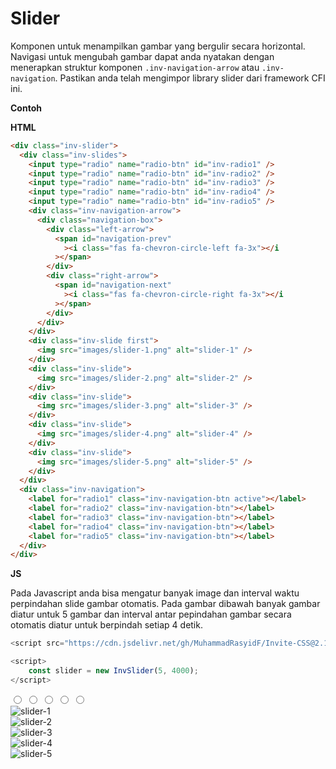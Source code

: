 # Slider

Komponen untuk menampilkan gambar yang bergulir secara horizontal. Navigasi untuk mengubah gambar dapat anda nyatakan dengan menerapkan struktur komponen `.inv-navigation-arrow` atau `.inv-navigation`. Pastikan anda telah mengimpor library slider dari framework CFI ini.

**Contoh**

**HTML**

```html
<div class="inv-slider">
  <div class="inv-slides">
    <input type="radio" name="radio-btn" id="inv-radio1" />
    <input type="radio" name="radio-btn" id="inv-radio2" />
    <input type="radio" name="radio-btn" id="inv-radio3" />
    <input type="radio" name="radio-btn" id="inv-radio4" />
    <input type="radio" name="radio-btn" id="inv-radio5" />
    <div class="inv-navigation-arrow">
      <div class="navigation-box">
        <div class="left-arrow">
          <span id="navigation-prev"
            ><i class="fas fa-chevron-circle-left fa-3x"></i
          ></span>
        </div>
        <div class="right-arrow">
          <span id="navigation-next"
            ><i class="fas fa-chevron-circle-right fa-3x"></i
          ></span>
        </div>
      </div>
    </div>
    <div class="inv-slide first">
      <img src="images/slider-1.png" alt="slider-1" />
    </div>
    <div class="inv-slide">
      <img src="images/slider-2.png" alt="slider-2" />
    </div>
    <div class="inv-slide">
      <img src="images/slider-3.png" alt="slider-3" />
    </div>
    <div class="inv-slide">
      <img src="images/slider-4.png" alt="slider-4" />
    </div>
    <div class="inv-slide">
      <img src="images/slider-5.png" alt="slider-5" />
    </div>
  </div>
  <div class="inv-navigation">
    <label for="radio1" class="inv-navigation-btn active"></label>
    <label for="radio2" class="inv-navigation-btn"></label>
    <label for="radio3" class="inv-navigation-btn"></label>
    <label for="radio4" class="inv-navigation-btn"></label>
    <label for="radio5" class="inv-navigation-btn"></label>
  </div>
</div>
```

**JS**

Pada Javascript anda bisa mengatur banyak image dan interval waktu perpindahan slide gambar otomatis. Pada gambar dibawah banyak gambar diatur untuk 5 gambar dan interval antar pepindahan gambar secara otomatis diatur untuk berpindah setiap 4 detik.

```js
<script src="https://cdn.jsdelivr.net/gh/MuhammadRasyidF/Invite-CSS@2.1.0/dist/js/slider.js"></script>

<script>
    const slider = new InvSlider(5, 4000);
</script>
```

<div class="inv-slider">
  <div class="inv-slides">
    <input type="radio" name="radio-btn" id="inv-radio1" />
    <input type="radio" name="radio-btn" id="inv-radio2" />
    <input type="radio" name="radio-btn" id="inv-radio3" />
    <input type="radio" name="radio-btn" id="inv-radio4" />
    <input type="radio" name="radio-btn" id="inv-radio5" />
    <div class="inv-navigation-arrow">
      <div class="navigation-box">
        <div class="left-arrow">
          <span id="navigation-prev"
            ><i class="fas fa-chevron-circle-left fa-3x"></i
          ></span>
        </div>
        <div class="right-arrow">
          <span id="navigation-next"
            ><i class="fas fa-chevron-circle-right fa-3x"></i
          ></span>
        </div>
      </div>
    </div>
    <div class="inv-slide first">
      <img src="https://muhammadrasyidf.github.io/CFI-Docs/asset_images/slider-1.png" alt="slider-1" />
    </div>
    <div class="inv-slide">
      <img src="https://muhammadrasyidf.github.io/CFI-Docs/asset_images/slider-2.png" alt="slider-2" />
    </div>
    <div class="inv-slide">
      <img src="https://muhammadrasyidf.github.io/CFI-Docs/asset_images/slider-3.png" alt="slider-3" />
    </div>
    <div class="inv-slide">
      <img src="https://muhammadrasyidf.github.io/CFI-Docs/asset_images/slider-4.png" alt="slider-4" />
    </div>
    <div class="inv-slide">
      <img src="https://muhammadrasyidf.github.io/CFI-Docs/asset_images/slider-5.png" alt="slider-5" />
    </div>
  </div>
  <div class="inv-navigation">
    <label for="radio1" class="inv-navigation-btn active"></label>
    <label for="radio2" class="inv-navigation-btn"></label>
    <label for="radio3" class="inv-navigation-btn"></label>
    <label for="radio4" class="inv-navigation-btn"></label>
    <label for="radio5" class="inv-navigation-btn"></label>
  </div>
</div>
